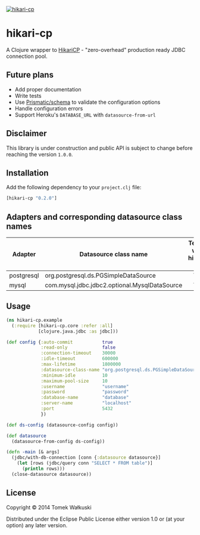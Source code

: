 [![hikari-cp](http://clojars.org/hikari-cp/latest-version.svg)](http://clojars.org/hikari-cp)

# hikari-cp

A Clojure wrapper to [HikariCP](https://github.com/brettwooldridge/HikariCP) - "zero-overhead" production ready JDBC connection pool.

## Future plans

* Add proper documentation
* Write tests
* Use [Prismatic/schema](https://github.com/Prismatic/schema) to
  validate the configuration options
* Handle configuration errors
* Support Heroku's `DATABASE_URL` with `datasource-from-url`

## Disclaimer

This library is under construction and public API is subject to change
before reaching the version `1.0.0`.

## Installation

Add the following dependency to your `project.clj` file:

```clj
[hikari-cp "0.2.0"]
```

## Adapters and corresponding datasource class names

| Adapter    | Datasource class name                         | Tested with hikari-cp |
| ---------- | --------------------------------------------- | :-------------------: |
| postgresql | org.postgresql.ds.PGSimpleDataSource          | Yes                   |
| mysql      | com.mysql.jdbc.jdbc2.optional.MysqlDataSource | Yes                   |

## Usage

```clj
(ns hikari-cp.example
  (:require [hikari-cp.core :refer :all]
            [clojure.java.jdbc :as jdbc]))

(def config {:auto-commit           true
             :read-only             false
             :connection-timeout    30000
             :idle-timeout          600000
             :max-lifetime          1800000
             :datasource-class-name "org.postgresql.ds.PGSimpleDataSource"
             :minimum-idle          10
             :maximum-pool-size     10
             :username              "username"
             :password              "password"
             :database-name         "database"
             :server-name           "localhost"
             :port                  5432
             })

(def ds-config (datasource-config config))

(def datasource
  (datasource-from-config ds-config))

(defn -main [& args]
  (jdbc/with-db-connection [conn {:datasource datasource}]
    (let [rows (jdbc/query conn "SELECT * FROM table")]
      (println rows)))
  (close-datasource datasource))
```

## License

Copyright © 2014 Tomek Wałkuski

Distributed under the Eclipse Public License either version 1.0 or (at
your option) any later version.
